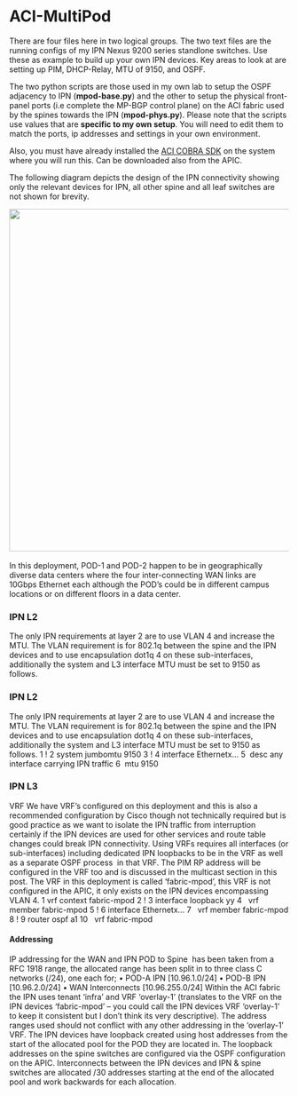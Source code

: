 # ACI-MultiPod
<P>
There are four files here in two logical groups.   The two text files are the running configs of my IPN Nexus 9200 series standlone switches.  Use these as example to build up your own IPN devices.  Key areas to look at are setting up PIM, DHCP-Relay, MTU of 9150, and OSPF.

The two python scripts are those used in my own lab to setup the OSPF adjacency to IPN (<B>mpod-base.py</B>) and the other to setup the physical front-panel ports (i.e complete the MP-BGP control plane) on the ACI fabric used by the spines towards the IPN (<B>mpod-phys.py</B>).  Please note that the scripts use values that are <b>specific to my own setup</b>.  You will need to edit them to match the ports, ip addresses and settings in your own environment.  
<P>
Also, you must have already installed the <a href="https://developer.cisco.com/media/apicDcPythonAPI_v0.1/install.html">ACI COBRA SDK</a> on the system where you will run this. Can be downloaded also from the APIC.
  
The following diagram depicts the design of the IPN connectivity showing only the relevant devices for IPN, all other spine and all leaf switches are not shown for brevity.

<a href="https://github.com/fholzi8/ACI/blob/master/aci-multipod/ACI_MPOD-IPN.png">
 <img class="aligncenter size-full wp-image-362" src="https://github.com/fholzi8/ACI/blob/master/aci-multipod/ACI_MPOD-IPN.png" alt="" width="1477" height="617" srcset="https://github.com/fholzi8/ACI/blob/master/aci-multipod/ACI_MPOD-IPN.png 1477w, https://github.com/fholzi8/ACI/blob/master/aci-multipod/ACI_MPOD-IPN.png 300w, https://github.com/fholzi8/ACI/blob/master/aci-multipod/ACI_MPOD-IPN.png 768w, https://github.com/fholzi8/ACI/blob/master/aci-multipod/ACI_MPOD-IPN.png 1024w" sizes="(max-width: 1477px) 100vw, 1477px" />
</a>

In this deployment, POD-1 and POD-2 happen to be in geographically diverse data centers where the four inter-connecting WAN links are 10Gbps Ethernet each although the POD’s could be in different campus locations or on different floors in a data center.

<h3>IPN L2</h3>
The only IPN requirements at layer 2 are to use VLAN 4 and increase the MTU. The VLAN requirement is for 802.1q between the spine and the IPN devices and to use encapsulation dot1q 4 on these sub-interfaces, additionally the system and L3 interface MTU must be set to 9150 as follows.


<h3>IPN L2</h3>
The only IPN requirements at layer 2 are to use VLAN 4 and increase the MTU. The VLAN requirement is for 802.1q between the spine and the IPN devices and to use encapsulation dot1q 4 on these sub-interfaces, additionally the system and L3 interface MTU must be set to 9150 as follows.
1	!
2	system jumbomtu 9150
3	!
4	interface Ethernetx...
5	 desc any interface carrying IPN traffic
6	 mtu 9150    
 
<h3>IPN L3</h3>
VRF
We have VRF’s configured on this deployment and this is also a recommended configuration by Cisco though not technically required but is good practice as we want to isolate the IPN traffic from interruption certainly if the IPN devices are used for other services and route table changes could break IPN connectivity. Using VRFs requires all interfaces (or sub-interfaces) including dedicated IPN loopbacks to be in the VRF as well as a separate OSPF process  in that VRF. The PIM RP address will be configured in the VRF too and is discussed in the multicast section in this post. The VRF in this deployment is called ‘fabric-mpod’, this VRF is not configured in the APIC, it only exists on the IPN devices encompassing VLAN 4.
1	vrf context fabric-mpod
2	!
3	interface loopback yy
4	  vrf member fabric-mpod
5	!
6	interface Ethernetx...
7	  vrf member fabric-mpod
8	!
9	router ospf a1
10	  vrf fabric-mpod
 
<h4>Addressing</h4>
IP addressing for the WAN and IPN POD to Spine  has been taken from a RFC 1918 range, the allocated range has been split in to three class C networks (/24), one each for;
	• POD-A IPN [10.96.1.0/24]
	• POD-B IPN [10.96.2.0/24]
	• WAN Interconnects [10.96.255.0/24]
Within the ACI fabric the IPN uses tenant ‘infra’ and VRF ‘overlay-1’ (translates to the VRF on the IPN devices ‘fabric-mpod’ – you could call the IPN devices VRF ‘overlay-1’ to keep it consistent but I don’t think its very descriptive). The address ranges used should not conflict with any other addressing in the ‘overlay-1’ VRF. The IPN devices have loopback created using host addresses from the start of the allocated pool for the POD they are located in. The loopback addresses on the spine switches are configured via the OSPF configuration on the APIC. Interconnects between the IPN devices and IPN & spine switches are allocated /30 addresses starting at the end of the allocated pool and work backwards for each allocation.

